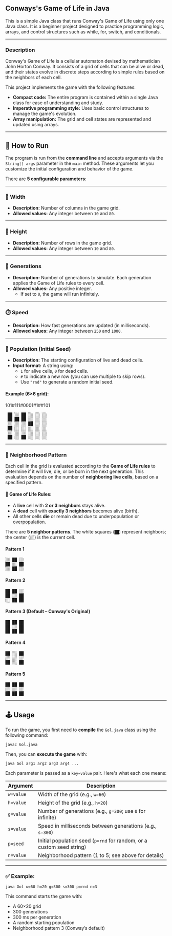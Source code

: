 ## Conways's Game of Life in Java

This is a simple Java class that runs Conway's Game of Life using only one Java class. 
It is a beginner project designed to practice programming logic, arrays, and control structures such as while, for, switch, and conditionals.

---

### Description

Conway's Game of Life is a cellular automaton devised by mathematician John Horton Conway. 
It consists of a grid of cells that can be alive or dead, and their states evolve in discrete steps according to simple rules based on the neighbors of each cell.

This project implements the game with the following features:

- **Compact code:** The entire program is contained within a single Java class for ease of understanding and study.  
- **Imperative programming style:** Uses basic control structures to manage the game's evolution.  
- **Array manipulation:** The grid and cell states are represented and updated using arrays.

--- 

## 🚀 How to Run

The program is run from the **command line** and accepts arguments via the `String[] args` parameter in the `main` method. These arguments let you customize the initial configuration and behavior of the game.

There are **5 configurable parameters**:

---

### 🧱 Width
- **Description:** Number of columns in the game grid.  
- **Allowed values:** Any integer between `10` and `80`.

---

### 📏 Height
- **Description:** Number of rows in the game grid.  
- **Allowed values:** Any integer between `10` and `80`.

---

### 🔄 Generations
- **Description:** Number of generations to simulate. Each generation applies the Game of Life rules to every cell.
- **Allowed values:** Any positive integer.  
  - If set to `0`, the game will run infinitely.

---

### ⏱️ Speed
- **Description:** How fast generations are updated (in milliseconds).  
- **Allowed values:** Any integer between `250` and `1000`.

---

### 🌱 Population (Initial Seed)
- **Description:** The starting configuration of live and dead cells.  
- **Input format:** A string using:
  - `1` for alive cells, `0` for dead cells.
  - `#` to indicate a new row (you can use multiple to skip rows).
  - Use `"rnd"` to generate a random initial seed.

#### Example (6×6 grid):

101#111#0001#1##101
```
 ██ ░░ ██ ░░ ░░ ░░
 ██ ██ ██ ░░ ░░ ░░
 ░░ ░░ ░░ ██ ░░ ░░
 ██ ░░ ░░ ░░ ░░ ░░
 ░░ ░░ ░░ ░░ ░░ ░░
 ██ ░░ ██ ░░ ░░ ░░
```


---

### 🧭 Neighborhood Pattern

Each cell in the grid is evaluated according to the **Game of Life rules** to determine if it will live, die, or be born in the next generation. This evaluation depends on the number of **neighboring live cells**, based on a specified pattern.

#### 🔹 Game of Life Rules:
- A **live** cell with **2 or 3 neighbors** stays alive.
- A **dead** cell with **exactly 3 neighbors** becomes alive (birth).
- All other cells **die** or remain dead due to underpopulation or overpopulation.

There are **5 neighbor patterns**. The white squares (`██`) represent neighbors; the center (`░░`) is the current cell.

#### Pattern 1


 ```
 ░░ ██ ░░
 ██ ░░ ██
 ░░ ██ ░░
 ```

#### Pattern 2
 ```
 ██ ██ ░░
 ██ ░░ ██
 ░░ ██ ██
 ```

#### Pattern 3 (Default – Conway's Original)
 ```
 ██ ██ ██
 ██ ░░ ██
 ██ ██ ██
 ```

#### Pattern 4
 ```
 ██ ░░ ██
 ░░ ░░ ░░
 ██ ░░ ██
 ```

#### Pattern 5
 ```
 ██ ██ ██
 ░░ ░░ ░░
 ██ ██ ██
 ```

---

## 🕹️ Usage

To run the game, you first need to **compile** the `Gol.java` class using the following command:

```
javac Gol.java
```

Then, you can **execute the game** with:

```
java Gol arg1 arg2 arg3 arg4 ...
```


Each parameter is passed as a `key=value` pair. Here's what each one means:

| Argument      | Description                                           |
|---------------|-------------------------------------------------------|
| `w=value`     | Width of the grid (e.g., `w=60`)                      |
| `h=value`     | Height of the grid (e.g., `h=20`)                     |
| `g=value`     | Number of generations (e.g., `g=300`; use `0` for infinite) |
| `s=value`     | Speed in milliseconds between generations (e.g., `s=300`) |
| `p=seed`      | Initial population seed (`p=rnd` for random, or a custom seed string) |
| `n=value`     | Neighborhood pattern (1 to 5; see above for details)  |

---

### ✅ Example:



```
java Gol w=60 h=20 g=300 s=300 p=rnd n=3
```


This command starts the game with:
- A 60×20 grid
- 300 generations
- 300 ms per generation
- A random starting population
- Neighborhood pattern 3 (Conway’s default)

























